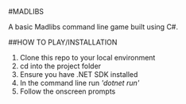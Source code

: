 #MADLIBS

A basic Madlibs command line game built using C#.

##HOW TO PLAY/INSTALLATION

1. Clone this repo to your local environment
2. cd into the project folder
3. Ensure you have .NET SDK installed
4. In the command line run *'dotnet run'*
5. Follow the onscreen prompts